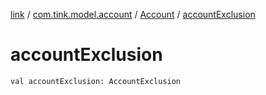 [link](../../index.md) / [com.tink.model.account](../index.md) / [Account](index.md) / [accountExclusion](./account-exclusion.md)

# accountExclusion

`val accountExclusion: AccountExclusion`